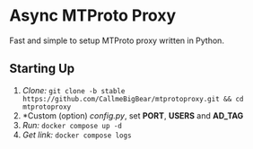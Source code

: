 # Async MTProto Proxy #

Fast and simple to setup MTProto proxy written in Python.

## Starting Up ##
    
1. *Clone:* `git clone -b stable https://github.com/CallmeBigBear/mtprotoproxy.git && cd mtprotoproxy`
2. *Custom (option) *config.py*, set **PORT**, **USERS** and **AD_TAG**
3. *Run:* `docker compose up -d`
4. *Get link:* `docker compose logs`
